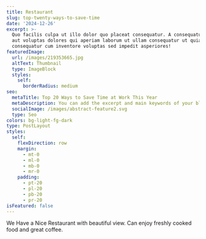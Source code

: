 ```yaml
---
title: Restaurant
slug: top-twenty-ways-to-save-time
date: '2024-12-26'
excerpt: >-
  Quo facilis culpa ut illo dolor quo placeat consequatur. A consequatur facilis
  aut voluptas dolores qui aperiam laborum ut ullam consequatur ut quia
  consequatur cum inventore voluptas sed impedit asperiores!
featuredImage:
  url: /images/219353665.jpg
  altText: Thumbnail
  type: ImageBlock
  styles:
    self:
      borderRadius: medium
seo:
  metaTitle: Top 20 Ways to Save Time at Work This Year
  metaDescription: You can add the excerpt and main keywords of your blog post here.
  socialImage: /images/abstract-feature2.svg
  type: Seo
colors: bg-light-fg-dark
type: PostLayout
styles:
  self:
    flexDirection: row
    margin:
      - mt-0
      - ml-0
      - mb-0
      - mr-0
    padding:
      - pt-20
      - pl-20
      - pb-20
      - pr-20
isFeatured: false
---
```

We Have a Nice Restaurant with beautiful view. Can enjoy freshly cooked food and great coffee.
